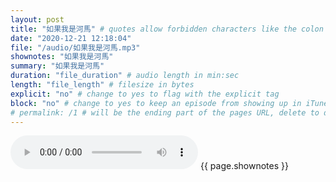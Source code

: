 ```yaml
---
layout: post
title: "如果我是河馬" # quotes allow forbidden characters like the colon
date: "2020-12-21 12:18:04"
file: "/audio/如果我是河馬.mp3"
shownotes: "如果我是河馬"
summary: "如果我是河馬"
duration: "file_duration" # audio length in min:sec
length: "file_length" # filesize in bytes
explicit: "no" # change to yes to flag with the explicit tag
block: "no" # change to yes to keep an episode from showing up in iTunes
# permalink: /1 # will be the ending part of the pages URL, delete to default to the title
---
```


<audio controls>
<source src="{{site.url}}{{site.baseurl}}{{ page.file }}" type="audio/x-mp3">
Your browser does not support the audio element.
</audio>
{{ page.shownotes }}
